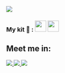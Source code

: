 <img src="https://capsule-render.vercel.app/api?type=waving&color=gradient&height=150&text=Hi,%20I'm%20Anton!&fontAlign=20&fontSize=40&fontAlignY=28&desc=[Python%20Software%20Developer]&descAlign=19&descAlignY=65"/>


<h3>My kit 🚀 :
<img height="30" src="https://cdn.jsdelivr.net/gh/devicons/devicon/icons/vscode/vscode-original.svg"/>
<img height="30" src="https://cdn.jsdelivr.net/gh/devicons/devicon/icons/python/python-original.svg" />
</h3>


<h2>Meet me in:</h2>
<a href="https://www.linkedin.com/in/anton-kosenko-a266a8245/">
  <img src="https://github.com/antony-kosenko/antony-kosenko/assets/126908734/6020afa8-1107-4bb7-8464-2bbfdf150a65"/>
</a>
<a href="https://t.me/anko_v">
  <img src="https://github.com/antony-kosenko/antony-kosenko/assets/126908734/aa777966-47e5-4baa-be0e-94999e13b450"/>
</a>
<a href="https://www.instagram.com/antony_kosenko/">
  <img src="https://github.com/antony-kosenko/antony-kosenko/assets/126908734/c98fed22-7890-48c7-94dd-bfbb733e52dd"/>
</a>
